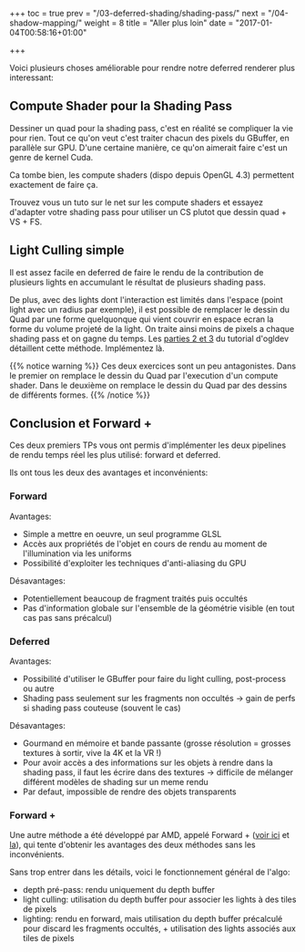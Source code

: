 +++
toc = true
prev = "/03-deferred-shading/shading-pass/"
next = "/04-shadow-mapping/"
weight = 8
title = "Aller plus loin"
date = "2017-01-04T00:58:16+01:00"

+++

Voici plusieurs choses améliorable pour rendre notre deferred renderer plus interessant:

## Compute Shader pour la Shading Pass

Dessiner un quad pour la shading pass, c'est en réalité se compliquer la vie pour rien. Tout ce qu'on veut c'est traiter chacun des pixels du GBuffer, en parallèle sur GPU. D'une certaine manière, ce qu'on aimerait faire c'est un genre de kernel Cuda.

Ca tombe bien, les compute shaders (dispo depuis OpenGL 4.3) permettent exactement de faire ça.

Trouvez vous un tuto sur le net sur les compute shaders et essayez d'adapter votre shading pass pour utiliser un CS plutot que dessin quad + VS + FS.

## Light Culling simple

Il est assez facile en deferred de faire le rendu de la contribution de plusieurs lights en accumulant le résultat de plusieurs shading pass.

De plus, avec des lights dont l'interaction est limités dans l'espace (point light avec un radius par exemple), il est possible de remplacer le dessin du Quad par une forme quelquonque qui vient couvrir en espace ecran la forme du volume projeté de la light. On traite ainsi moins de pixels a chaque shading pass et on gagne du temps. Les [parties 2 et 3](http://ogldev.atspace.co.uk/www/tutorial36/tutorial36.html) du tutorial d'ogldev détaillent cette méthode. Implémentez là.

{{% notice warning %}}
Ces deux exercices sont un peu antagonistes. Dans le premier on remplace le dessin du Quad par l'execution d'un compute shader.
Dans le deuxième on remplace le dessin du Quad par des dessins de différents formes.
{{% /notice %}}

## Conclusion et Forward +

Ces deux premiers TPs vous ont permis d'implémenter les deux pipelines de rendu temps réel les plus utilisé: forward et deferred.

Ils ont tous les deux des avantages et inconvénients:

### Forward

Avantages:
- Simple a mettre en oeuvre, un seul programme GLSL
- Accès aux propriétés de l'objet en cours de rendu au moment de l'illumination via les uniforms
- Possibilité d'exploiter les techniques d'anti-aliasing du GPU

Désavantages:
- Potentiellement beaucoup de fragment traités puis occultés
- Pas d'information globale sur l'ensemble de la géométrie visible (en tout cas pas sans précalcul)

### Deferred

Avantages:
- Possibilité d'utiliser le GBuffer pour faire du light culling, post-process ou autre
- Shading pass seulement sur les fragments non occultés -> gain de perfs si shading pass couteuse (souvent le cas)

Désavantages:
- Gourmand en mémoire et bande passante (grosse résolution = grosses textures à sortir, vive la 4K et la VR !)
- Pour avoir accès a des informations sur les objets à rendre dans la shading pass, il faut les écrire dans des textures -> difficile de mélanger différent modèles de shading sur un meme rendu
- Par defaut, impossible de rendre des objets transparents

### Forward +

Une autre méthode a été développé par AMD, appelé Forward + ([voir ici](http://www.gdcvault.com/play/1016435/Forward-Rendering-Pipeline-for-Modern) et [la](http://fr.slideshare.net/takahiroharada/forward-34779335)), qui tente d'obtenir les avantages des deux méthodes sans les inconvénients.

Sans trop entrer dans les détails, voici le fonctionnement général de l'algo:

- depth pré-pass: rendu uniquement du depth buffer
- light culling: utilisation du depth buffer pour associer les lights à des tiles de pixels
- lighting: rendu en forward, mais utilisation du depth buffer précalculé pour discard les fragments occultés, + utilisation des lights associés aux tiles de pixels